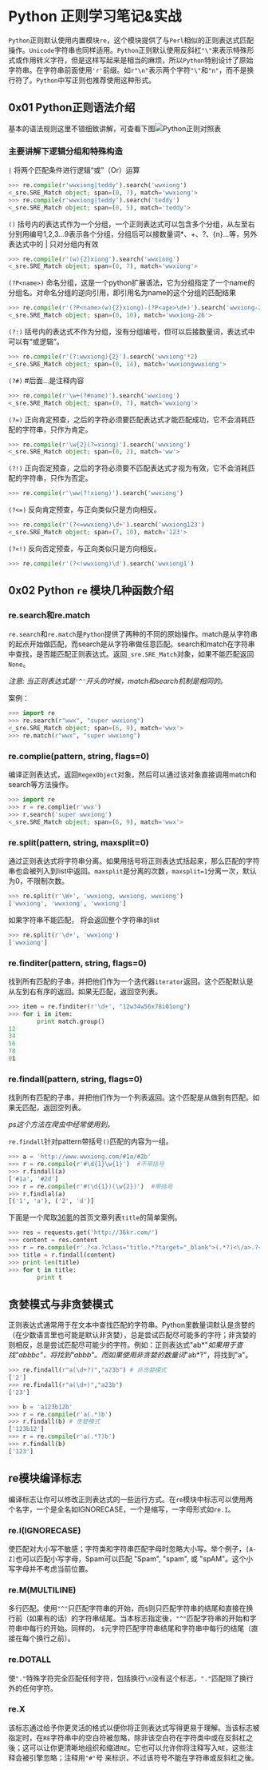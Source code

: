 # Python 正则学习笔记&实战

`Python`正则默认使用内置模块`re`，这个模块提供了与`Perl`相似的正则表达式匹配操作。`Unicode`字符串也同样适用。`Python`正则默认使用反斜杠`"\"`来表示特殊形式或作用转义字符，但是这样写起来是相当的麻烦，所以`Python`特别设计了原始字符串。在字符串前面使用`'r'`前缀。如`r"\n"`表示两个字符`"\"`和`"n"`，而不是换行符了。`Python`中写正则也推荐使用这种形式。

## 0x01 Python正则语法介绍

基本的语法规则这里不错细致讲解，可查看下图![Python正则对照表](http://7xrszf.com1.z0.glb.clouddn.com/Python%E6%AD%A3%E5%88%99%E5%AF%B9%E7%85%A7%E8%A1%A8.png)

### 主要讲解下逻辑分组和特殊构造

`|` 将两个匹配条件进行逻辑“或”（Or）运算

```python
>>> re.compile(r'wwxiong|teddy').search('wwxiong')
<_sre.SRE_Match object; span=(0, 7), match='wwxiong'>
>>> re.compile(r'wwxiong|teddy').search('teddy')
<_sre.SRE_Match object; span=(0, 5), match='teddy'>
```

`()` 括号内的表达式作为一个分组，一个正则表达式可以包含多个分组，从左至右分别用编号1,2,3…9表示各个分组，分组后可以接数量词*、+、?、{n}…等，另外表达式中的 | 只对分组内有效

```python
>>> re.compile(r'(w){2}xiong').search('wwxiong')
<_sre.SRE_Match object; span=(0, 7), match='wwxiong'>
```

`(?P<name>)` 命名分组，这是一个python扩展语法，它为分组指定了一个name的分组名。对命名分组的逆向引用，即引用名为name的这个分组的匹配结果

```python
>>> re.compile(r'(?P<name>(w){2}xiong)-(?P<age>\d+)').search('wwxiong-26')
<_sre.SRE_Match object; span=(0, 10), match='wwxiong-26'>
```

`(?:)` 括号内的表达式不作为分组，没有分组编号，但可以后接数量词，表达式中可以有“或逻辑”。

```python
>>> re.compile(r'(?:wwxiong){2}').search('wwxiong'*2)
<_sre.SRE_Match object; span=(0, 14), match='wwxiongwwxiong'>
```

`(?#)` #后面…是注释内容

```python
>>> re.compile(r'\w+(?#name)').search('wwxiong')
<_sre.SRE_Match object; span=(0, 7), match='wwxiong'>
```

`(?=)` 正向肯定预查，之后的字符必须要匹配表达式才能匹配成功，它不会消耗匹配的字符串，只作为肯定。

```python
>>> re.compile(r'\w{2}(?=xiong)').search('wwxiong')
<_sre.SRE_Match object; span=(0, 2), match='ww'>
```

`(?!)` 正向否定预查，之后的字符必须要不匹配表达式才视为有效，它不会消耗匹配的字符串，只作为否定。

```python
>>> re.compile(r'\ww(?!xiong)').search('wwxiong')
```

 `(?<=)` 反向肯定预查，与正向类似只是方向相反。

```python
>>> re.compile(r'(?<=wwxiong)\d+').search('wwxiong123')
<_sre.SRE_Match object; span=(7, 10), match='123'>
```

`(?<!)` 反向否定预查，与正向类似只是方向相反。

```python
>>> re.compile(r'(?<!wwxiong)\d').search('wwxiong1')
```

## 0x02 Python `re` 模块几种函数介绍

### re.search和re.match

`re.search`和`re.match`是`Python`提供了两种的不同的原始操作。match是从字符串的起点开始做匹配，而search是从字符串做任意匹配。search和match在字符串中查找，是否能匹配正则表达式。返回`_sre.SRE_Match`对象，如果不能匹配返回`None`。

*注意: 当正则表达式是`'^'`开头的时候，match和search机制是相同的。*

案例：

```python
>>> import re
>>> re.search(r"wwx", "super wwxiong")
<_sre.SRE_Match object; span=(6, 9), match='wwx'>
>>> re.match(r"wwx", "super wwxiong")
```

### re.complie(pattern, string, flags=0)

编译正则表达式，返回`RegexObject`对象，然后可以通过该对象直接调用match和search等方法操作。

```python
>>> import re
>>> r = re.complie(r'wwx')
>>> r.search('super wwxiong')
<_sre.SRE_Match object; span=(6, 9), match='wwx'>
```

### re.split(pattern, string, maxsplit=0)

通过正则表达式将字符串分离。如果用括号将正则表达式括起来，那么匹配的字符串也会被列入到list中返回。`maxsplit`是分离的次数，`maxsplit=1`分离一次，默认为0，不限制次数。

```python
>>> re.split(r'\W+', 'wwxiong, wwxiong, wwxiong')
['wwxiong', 'wwxiong', 'wwxiong']
```

如果字符串不能匹配， 将会返回整个字符串的list

```python
>>> re.split(r'\d+', 'wwxiong')
['wwxiong']
```

### re.finditer(pattern, string, flags=0)

找到所有匹配的子串，并把他们作为一个迭代器`iterator`返回。这个匹配默认是从左到右有序的返回。如果无匹配，返回空列表。

```python
>>> item = re.finditer(r'\d+', "12w34w56x78i01ong")
>>> for i in item:
        print match.group()
12
34
56
78
01
```

### re.findall(pattern, string, flags=0)

找到所有匹配的子串，并把他们作为一个列表返回。这个匹配是从做到有匹配。如果无匹配，返回空列表。

*ps这个方法在爬虫中经常使用到。*

`re.findall`针对pattern带括号`()`匹配的内容为一组。

```python
>>> a = 'http://www.wwxiong.com/#1a/#2b'
>>> r = re.compile(r'#\d{1}\w{1}')  #不带括号
>>> r.findall(a)
['#1a', '#2d']
>>> r = re.compile(r'#(\d{1})(\w{2})')  #带括号
>>> r.findlal(a)
[('1', 'a'), ('2', 'd')]
```

下面是一个爬取[36氪](http://36kr.com/ "36kr")的首页文章列表`title`的简单案例。

```python
>>> res = requests.get('http://36kr.com/')
>>> content = res.content
>>> r = re.compile(r'.?<a.?class="title.*?target="_blank">(.*?)<\/a>.?<div.?class="author"', re.DOTALL)
>>> title = r.findall(content)
>>> print len(title)
>>> for t in title:
        print t
```

## 贪婪模式与非贪婪模式

正则表达式通常用于在文本中查找匹配的字符串。Python里数量词默认是贪婪的（在少数语言里也可能是默认非贪婪），总是尝试匹配尽可能多的字符；非贪婪的则相反，总是尝试匹配尽可能少的字符。例如：正则表达式"ab*"*如果用于查找"abbbc"，将找到"abbb"。而如果使用非贪婪的数量词*"ab*?"，将找到"a"。

```python
>>> re.findall(r"a(\d+?)","a23b") # 非贪婪模式
['2']
>>> re.findall(r"a(\d+)","a23b")
['23']

>>> b = 'a123b12b'
>>> r = re.compile(r'a(.*)b')
>>> r.findall(b) # 贪婪模式
['123b12']
>>> r = re.compile(r'a(.*?)b')
>>> r.findall(b)
['123']
```

## re模块编译标志

编译标志让你可以修改正则表达式的一些运行方式。在`re`模块中标志可以使用两个名字，一个是全名如IGNORECASE，一个是缩写，一字母形式如`re.I`。

### re.I(IGNORECASE)

使匹配对大小写不敏感；字符类和字符串匹配字母时忽略大小写。举个例子，`[A-Z]`也可以匹配小写字母，Spam可以匹配 "Spam", "spam", 或 "spAM"。这个小写字母并不考虑当前位置。

### re.M(MULTILINE)

多行匹配。使用`"^"`只匹配字符串的开始，而`$`则只匹配字符串的结尾和直接在换行前（如果有的话）的字符串结尾。当本标志指定後，`"^"`匹配字符串的开始和字符串中每行的开始。同样的， `$`元字符匹配字符串结尾和字符串中每行的结尾（直接在每个换行之前）。

### re.DOTALL

使`"."`特殊字符完全匹配任何字符，包括换行`\n`没有这个标志，`"."`匹配除了换行外的任何字符。

### re.X

该标志通过给予你更灵活的格式以便你将正则表达式写得更易于理解。当该标志被指定时，在`RE`字符串中的空白符被忽略，除非该空白符在字符类中或在反斜杠之後；这可以让你更清晰地组织和缩进`RE`。它也可以允许你将注释写入`RE`，这些注释会被引擎忽略；注释用`"#"`号 来标识，不过该符号不能在字符串或反斜杠之後。

